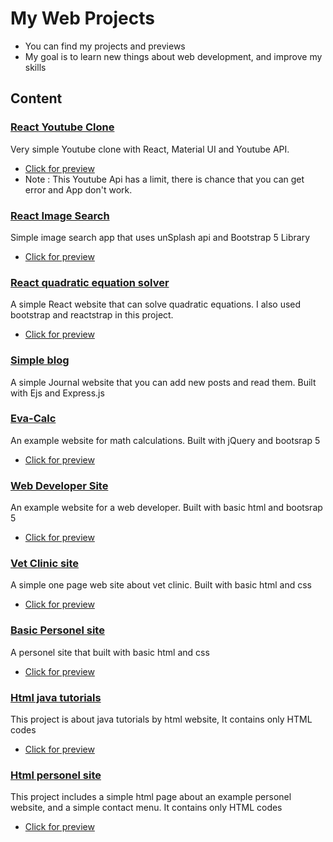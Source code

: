 # My Web Projects
- You can find my projects and previews
- My goal is to learn new things about web development, and improve my skills

## Content
### [React Youtube Clone](https://github.com/brkunver/react-youtube-api)

Very simple Youtube clone with React, Material UI and Youtube API.

- [Click for preview](https://brkunver.github.io/react-youtube-api/build/)
- Note : This Youtube Api has a limit, there is chance that you can get error and App don't work.

### [React Image Search](https://github.com/brkunver/react-image-search)

Simple image search app that uses unSplash api and Bootstrap 5 Library
- [Click for preview](https://brkunver.github.io/react-image-search/build/)


### [React quadratic equation solver](https://github.com/brkunver/react-equation)

A simple React website that can solve quadratic equations. I also used bootstrap and reactstrap in this project.
- [Click for preview](https://brkunver.github.io/react-equation/build)


### [Simple blog](https://github.com/brkunver/Simple-blog)
A simple Journal website that you can add new posts and read them. Built with Ejs and Express.js

### [Eva-Calc](https://github.com/brkunver/evaCalc) 
An example website for math calculations. Built with jQuery and bootsrap 5
- [Click for preview](https://brkunver.github.io/evaCalc/)

### [Web Developer Site](https://github.com/brkunver/wDevApp)
An example website for a web developer. Built with basic html and bootsrap 5 
- [Click for preview](https://brkunver.github.io/wDevApp/)

### [Vet Clinic site](https://github.com/brkunver/vet-clinic)
A simple one page web site about vet clinic. Built with basic html and css
- [Click for preview](https://brkunver.github.io/vet-clinic/)

### [Basic Personel site](https://github.com/brkunver/basic-personel)
A personel site that built with basic html and css
- [Click for preview](https://brkunver.github.io/basic-personel/)

### [Html java tutorials](https://github.com/brkunver/html-java-tutorial)
This project is about java tutorials by html website, It contains only HTML codes
- [Click for preview](https://brkunver.github.io/html-java-tutorial/ "Click for preview")

### [Html personel site](https://github.com/brkunver/basic-html)
This project includes a simple html page about an example personel website, and a simple contact menu. It contains only HTML codes  
- [Click for preview](https://brkunver.github.io/basic-html)
